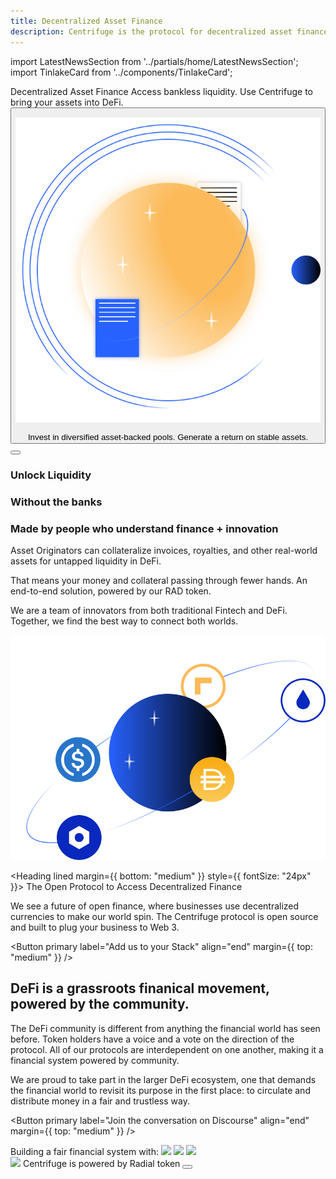 ```yaml
---
title: Decentralized Asset Finance
description: Centrifuge is the protocol for decentralized asset finance. Borrowers can access bankless liquidity, and investors can earn attractive yields from an open marketplace of asset pools.
---
```


<!-- Imports -->

import LatestNewsSection from '../partials/home/LatestNewsSection';
import TinlakeCard from '../components/TinlakeCard';

<!-- Intro -->
<Section>
<Row>
<Col span={4}>
<Heading lined style={{ fontSize: "24px" }}>
Decentralized Asset Finance
</Heading>
</Col>
</Row>
<Row>
<Col span={4}>
<Text size="20px" textAlign="center" weight={500} margin={{ bottom: "large" }}>
Access bankless liquidity. Use Centrifuge to bring your assets into DeFi.
</Text>
<Button primary href="/borrow" label="Borrow" />
</Col>
<Col span={4}>

![](../images/home/illustration_1.svg)

</Col>
<Col span={4}>
<Text size="20px" textAlign="center" weight={500} margin={{ bottom: "large" }}>
Invest in diversified asset-backed pools. Generate a return on stable assets.
</Text>
<Button primary href="/invest" label="Invest" />
</Col>
</Row>
</Section>

<!-- Tinlake Release -->
<TinlakeCard heading="See how an open source, asset-backed lending protocol works with our first Dapp">
<Box gap="small">
<Row>
<Col span={4}>

### Unlock Liquidity

</Col>
<Col span={4}>

### Without the banks

</Col>
<Col span={4}>

### Made by people who understand finance + innovation

</Col>
</Row>
<Row>
<Col span={4}>

Asset Originators can collateralize invoices, royalties, and other real-world assets for untapped liquidity in DeFi.

</Col>
<Col span={4}>

That means your money and collateral passing through fewer hands. An end-to-end solution, powered by our RAD token.

</Col>
<Col span={4}>

We are a team of innovators from both traditional Fintech and DeFi. Together, we find the best way to connect both worlds.

</Col>
</Row>
</Box>
</TinlakeCard>

<!-- Latest News -->
<LatestNewsSection />

<!-- The Open Protocol to Access Decentralized Future -->
<Section>
<Row>
<Col span={5}>

![](../images/home/illustration_2.svg)

</Col>
<Col span={1}></Col>
<Col span={6}>

<Heading lined margin={{ bottom: "medium" }} style={{ fontSize: "24px" }}>
The Open Protocol to Access Decentralized Finance
</Heading>

We see a future of open finance, where businesses use decentralized currencies to make our world spin. The Centrifuge protocol is open source and built to plug your business to Web 3.

<Button primary label="Add us to your Stack" align="end" margin={{ top: "medium" }} />

</Col>
</Row>
</Section>

<!-- DeFi is a grassroots finanical movement, powered by the community. -->
<Section>
<Row>
<Col span={6}>

# DeFi is a grassroots finanical movement, powered by the community.

The DeFi community is different from anything the financial world has seen before. Token holders have a voice and a vote on the direction of the protocol. All of our protocols are interdependent on one another, making it a financial system powered by community.

We are proud to take part in the larger DeFi ecosystem, one that demands the financial world to revisit its purpose in the first place: to circulate and distribute money in a fair and trustless way.

<Button primary label="Join the conversation on Discourse" align="end" margin={{ top: "medium" }} />

</Col>
<Col span={1}></Col>
<Col span={5}>
<Box gap="large">
<Text size="20px" textAlign="center">Building a fair financial system with:</Text>
<Image src="../images/home/maker_logo.svg" />
<Image src="../images/home/celo_logo.svg" />
<Image src="../images/home/circle_logo.svg" />
</Box>
</Col>
</Row>
</Section>

<!-- Radial Token -->
<Section>
<Image src="../images/radial-token-logo.svg" margin={{ bottom: "large" }} />
<Heading lined alignSelf="center" margin={{ bottom: "large" }}>Centrifuge is powered by Radial token</Heading>
<Button primary label="Learn about RAD" />
</Section>
